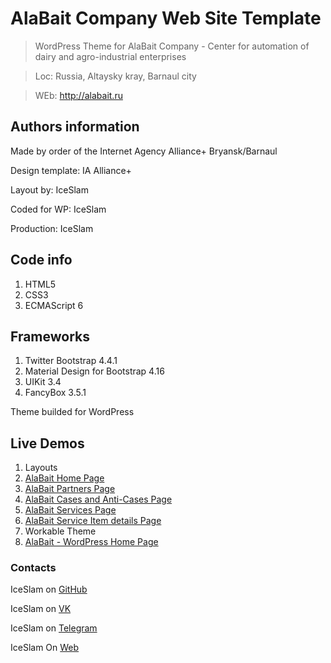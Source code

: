 # AlaBait Company Web Site Template
> WordPress Theme for AlaBait Company - Center for automation of dairy and agro-industrial enterprises

> Loc: Russia, Altaysky kray, Barnaul city

> WEb: http://alabait.ru

## Authors information
Made by order of the Internet Agency Alliance+ Bryansk/Barnaul

Design template: IA Alliance+

Layout by: IceSlam

Coded for WP: IceSlam

Production: IceSlam

## Code info
1. HTML5
1. CSS3
1. ECMAScript 6

## Frameworks
1. Twitter Bootstrap 4.4.1
2. Material Design for Bootstrap 4.16
3. UIKit 3.4
4. FancyBox 3.5.1


Theme builded for WordPress

## Live Demos
1. Layouts
  1. [AlaBait Home Page](http://alabait.iceslam.ru/)
  1. [AlaBait Partners Page](http://alabait.iceslam.ru/partners.html)
  1. [AlaBait Cases and Anti-Cases Page](http://alabait.iceslam.ru/cases.html)
  1. [AlaBait Services Page](http://alabait.iceslam.ru/services.html)
  1. [AlaBait Service Item details Page](http://alabait.iceslam.ru/sdetails.html)
1. Workable Theme
  1. [AlaBait - WordPress Home Page](http://wp.alabait.iceslam.ru/)

### Contacts
IceSlam on [GitHub](https://github.com/IceSlam)

IceSlam on [VK](https://vk.com/iceslam)

IceSlam on [Telegram](https:/t.me/@IceSlam)

IceSlam On [Web](https://iceslam.ru)

